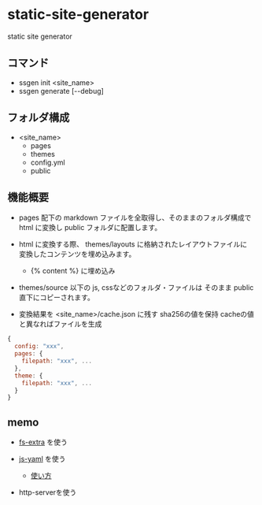 # static-site-generator

static site generator

## コマンド

* ssgen init <site_name>
* ssgen generate [--debug]

## フォルダ構成

* <site_name>
  - pages
  - themes
  - config.yml
  - public

## 機能概要

* pages 配下の markdown ファイルを全取得し、そのままのフォルダ構成で html に変換し
  public フォルダに配置します。

* html に変換する際、 themes/layouts に格納されたレイアウトファイルに
  変換したコンテンツを埋め込みます。
  - {% content %} に埋め込み

* themes/source 以下の js, cssなどのフォルダ・ファイルは
  そのまま public 直下にコピーされます。

* 変換結果を <site_name>/cache.json に残す
  sha256の値を保持
  cacheの値と異なればファイルを生成

```js
{
  config: "xxx",
  pages: {
    filepath: "xxx", ...
  },
  theme: {
    filepath: "xxx", ...
  }
}
```

## memo

* [fs-extra](http://qiita.com/okaxaki/items/981633485594baf622b0) を使う
* [js-yaml](https://github.com/nodeca/js-yaml) を使う
  - [使い方](http://dev.classmethod.jp/client-side/javascript/node-yaml/)

* http-serverを使う
